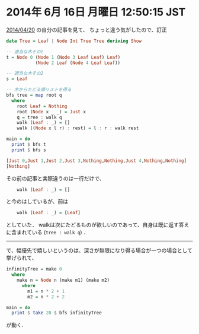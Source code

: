 2014年  6月 16日 月曜日 12:50:15 JST
===

[2014/04/20](../04/20.md.html)
の自分の記事を見て、
ちょっと違う気がしたので、訂正


```haskell
data Tree = Leaf | Node Int Tree Tree deriving Show

-- 適当な木その1
t = Node 0 (Node 1 (Node 3 Leaf Leaf) Leaf)
           (Node 2 Leaf (Node 4 Leaf Leaf))

-- 適当な木その2
s = Leaf

-- 木からたどる順リストを得る
bfs tree = map root q
  where
    root Leaf = Nothing
    root (Node x _ _) = Just x
    q = tree : walk q
    walk (Leaf : _) = []
    walk ((Node x l r) : rest) = l : r : walk rest

main = do
  print $ bfs t
  print $ bfs s
```

```haskell
[Just 0,Just 1,Just 2,Just 3,Nothing,Nothing,Just 4,Nothing,Nothing]
[Nothing]
```

その前の記事と実際違うのは一行だけで、

```haskell
    walk (Leaf : _) = []
```

と今のはしているが、前は

```haskell
    walk (Leaf : _) = [Leaf]
```

としていた．
walkは次にたどるものが欲しいのであって、自身は既に返す答えに含まれている (`tree : walk q`) ．

---

で、幅優先で嬉しいというのは、深さが無限になり得る場合が一つの場合として挙げられて、

```haskell
infinityTree = make 0
  where
    make n = Node n (make m1) (make m2)
      where
        m1 = n * 2 + 1
        m2 = n * 2 + 2

main = do
  print $ take 20 $ bfs infinityTree
```

が動く.
